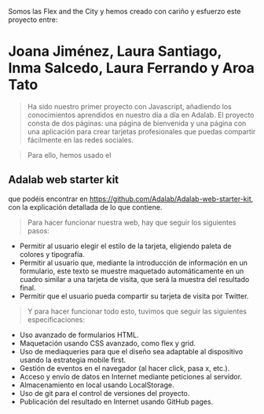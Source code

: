 Somos las Flex and the City y hemos creado con cariño y esfuerzo este proyecto entre: 
# Joana Jiménez, Laura Santiago, Inma Salcedo, Laura Ferrando y Aroa Tato 

> Ha sido nuestro primer proyecto con Javascript, añadiendo los conocimientos aprendidos en nuestro día a día en Adalab. El proyecto consta de dos páginas: una página de bienvenida y una página con una aplicación para crear tarjetas profesionales que puedas compartir fácilmente en las redes sociales.

> Para ello, hemos usado el 
## Adalab web starter kit
que podéis encontrar en https://github.com/Adalab/Adalab-web-starter-kit, con la explicación detallada de lo que contiene.

> Para hacer funcionar nuestra web, hay que seguir los siguientes pasos:
- Permitir al usuario elegir el estilo de la tarjeta, eligiendo paleta de colores y tipografía.
- Permitir al usuario que, mediante la introducción de información en un formulario, este texto se muestre maquetado automáticamente en un cuadro similar a una tarjeta de visita, que será la muestra del resultado final.
- Permitir que el usuario pueda compartir su tarjeta de visita por Twitter.

> Y para hacer funcionar todo esto, tuvimos que seguir las siguientes especificaciones:
- Uso avanzado de formularios HTML.
- Maquetación usando CSS avanzado, como flex y grid.
- Uso de mediaqueries para que el diseño sea adaptable al dispositivo usando la estrategia mobile first.
- Gestión de eventos en el navegador (al hacer click, pasa x, etc.).
- Acceso y envío de datos en Internet mediante peticiones al servidor.
- Almacenamiento en local usando LocalStorage.
- Uso de git para el control de versiones del proyecto.
- Publicación del resultado en Internet usando GitHub pages.




